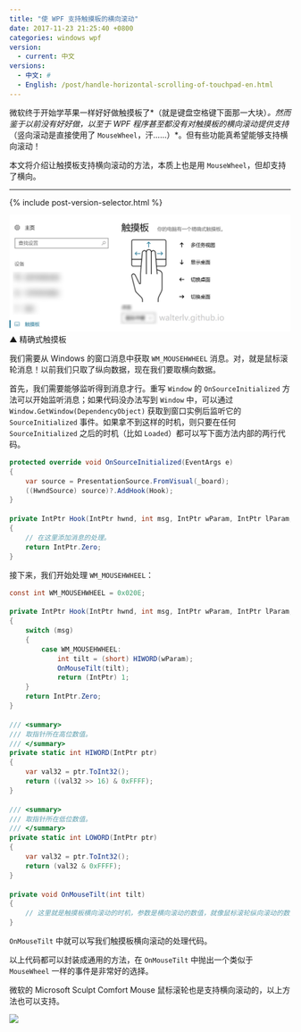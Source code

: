 ```yaml
---
title: "使 WPF 支持触摸板的横向滚动"
date: 2017-11-23 21:25:40 +0800
categories: windows wpf
version:
  - current: 中文
versions:
  - 中文: #
  - English: /post/handle-horizontal-scrolling-of-touchpad-en.html
---
```


微软终于开始学苹果一样好好做触摸板了*（就是键盘空格键下面那一大块）*。然而鉴于以前没有好好做，以至于 WPF 程序甚至都没有对触摸板的横向滚动提供支持*（竖向滚动是直接使用了 `MouseWheel`，汗……）*。但有些功能真希望能够支持横向滚动！

本文将介绍让触摸板支持横向滚动的方法，本质上也是用 `MouseWheel`，但却支持了横向。

---

{% include post-version-selector.html %}

![](/static/posts/2017-11-23-21-19-52.png)  
▲ 精确式触摸板

我们需要从 Windows 的窗口消息中获取 `WM_MOUSEHWHEEL` 消息。对，就是鼠标滚轮消息！以前我们只取了纵向数据，现在我们要取横向数据。

首先，我们需要能够监听得到消息才行。重写 `Window` 的 `OnSourceInitialized` 方法可以开始监听消息；如果代码没办法写到 `Window` 中，可以通过 `Window.GetWindow(DependencyObject)` 获取到窗口实例后监听它的 `SourceInitialized` 事件。如果拿不到这样的时机，则只要在任何 `SourceInitialized` 之后的时机（比如 `Loaded`）都可以写下面方法内部的两行代码。

```csharp
protected override void OnSourceInitialized(EventArgs e)
{
    var source = PresentationSource.FromVisual(_board);
    ((HwndSource) source)?.AddHook(Hook);
}

private IntPtr Hook(IntPtr hwnd, int msg, IntPtr wParam, IntPtr lParam, ref bool handled)
{
    // 在这里添加消息的处理。
    return IntPtr.Zero;
}
```

接下来，我们开始处理 `WM_MOUSEHWHEEL`：

```csharp
const int WM_MOUSEHWHEEL = 0x020E;

private IntPtr Hook(IntPtr hwnd, int msg, IntPtr wParam, IntPtr lParam, ref bool handled)
{
    switch (msg)
    {
        case WM_MOUSEHWHEEL:
            int tilt = (short) HIWORD(wParam);
            OnMouseTilt(tilt);
            return (IntPtr) 1;
    }
    return IntPtr.Zero;
}

/// <summary>
/// 取指针所在高位数值。
/// </summary>
private static int HIWORD(IntPtr ptr)
{
    var val32 = ptr.ToInt32();
    return ((val32 >> 16) & 0xFFFF);
}

/// <summary>
/// 取指针所在低位数值。
/// </summary>
private static int LOWORD(IntPtr ptr)
{
    var val32 = ptr.ToInt32();
    return (val32 & 0xFFFF);
}

private void OnMouseTilt(int tilt)
{
    // 这里就是触摸板横向滚动的时机，参数是横向滚动的数值，就像鼠标滚轮纵向滚动的数值一样。
}
```

`OnMouseTilt` 中就可以写我们触摸板横向滚动的处理代码。

以上代码都可以封装成通用的方法，在 `OnMouseTilt` 中抛出一个类似于 `MouseWheel` 一样的事件是非常好的选择。

微软的 Microsoft Sculpt Comfort Mouse 鼠标滚轮也是支持横向滚动的，以上方法也可以支持。

![](https://blogswin.blob.core.windows.net/win/sites/2/2013/05/2_5F00_77B60B43.jpg)
